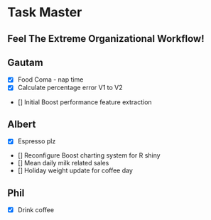 
# Task Master
## Feel The Extreme Organizational Workflow!

## Gautam
- [x] Food Coma - nap time
- [x] Calculate percentage error V1 to V2
- [] Initial Boost performance feature extraction

## Albert
- [x] Espresso plz
- [] Reconfigure Boost charting system for R shiny
- [] Mean daily milk related sales
- [] Holiday weight update for coffee day
## Phil
- [x] Drink coffee
